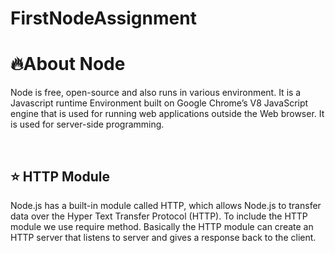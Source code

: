 # FirstNodeAssignment
<h1>🔥About Node</h1>

<p>Node is free, open-source and also runs in various environment. It is a Javascript runtime Environment built on Google Chrome’s V8 JavaScript engine that is used for running web applications outside the Web browser. It is used for server-side programming. </p><br>

<h2>⭐ HTTP Module </h2>
<p>Node.js has a built-in module called HTTP, which allows Node.js to transfer data over the Hyper Text Transfer Protocol (HTTP). To include the HTTP module we use require method. Basically the HTTP module can create an HTTP server that listens to server and gives a response back to the client.</p>
